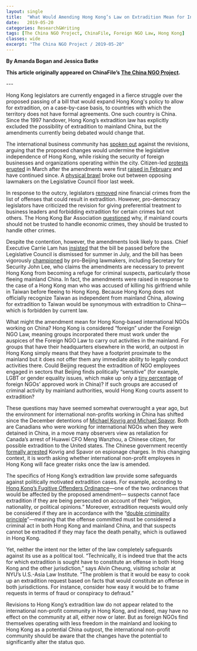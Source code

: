 ```yaml
---
layout: single
title:  "What Would Amending Hong Kong’s Law on Extradition Mean for International Non-Profits?"
date:   2019-05-20
categories: Research&Writing
tags: [The China NGO Project, ChinaFile, Foreign NGO Law, Hong Kong]
classes: wide
excerpt: "The China NGO Project / 2019-05-20"
---
```

**By Amanda Bogan and Jessica Batke**


**This article originally appeared on ChinaFile’s [The China NGO Project](http://www.chinafile.com/ngo/analysis/what-would-amending-hong-kongs-law-extradition-mean-international-non-profits).**



--- <br>

Hong Kong legislators are currently engaged in a fierce struggle over the proposed passing of a bill that would expand Hong Kong's policy to allow for extradition, on a case-by-case basis, to countries with which the territory does not have formal agreements. One such country is China. Since the 1997 handover, Hong Kong’s extradition law has explicitly excluded the possibility of extradition to mainland China, but the amendments currently being debated would change that.

The international business community has [spoken out](https://www.scmp.com/comment/insight-opinion/article/3004621/hong-kongs-extradition-bill-should-strike-fear-all-who-do) against the revisions, arguing that the proposed changes would undermine the legislative independence of Hong Kong, while risking the security of foreign businesses and organizations operating within the city. Citizen-led [protests erupted](https://www.hongkongfp.com/2019/03/05/jumping-gun-barristers-scholars-democrats-oppose-update-hong-kong-extradition-law-consultation-ends/) in March after the amendments were first [raised in February](https://www.ft.com/content/1d8e5d4e-2f70-11e9-ba00-0251022932c8) and have continued since. A [physical brawl](https://www.nytimes.com/2019/05/11/world/asia/hong-kong-extradition-law.html) broke out between opposing lawmakers on the Legislative Council floor last week.

In response to the outcry, legislators [removed](https://www.hongkongfp.com/2019/03/26/hong-kong-scraps-9-types-commercial-crimes-china-extradition-plan-amid-pressure-business-sector/) nine financial crimes from the list of offenses that could result in extradition. However, pro-democracy legislators have criticized the revision for giving preferential treatment to business leaders and forbidding extradition for certain crimes but not others. The Hong Kong Bar Association [questioned](https://www.hkba.org/sites/default/files/HKBA%20Observations%20on%20FOMLACM%20Bill%202019%20%28Final%29.pdf) why, if mainland courts should not be trusted to handle economic crimes, they should be trusted to handle other crimes.

Despite the contention, however, the amendments look likely to pass. Chief Executive Carrie Lam has [insisted](https://www.hongkongfp.com/2019/04/16/hong-kong-lawmakers-prepare-tug-war-extradition-law-update-govt-sets-july-deadline/) that the bill be passed before the Legislative Council is dismissed for summer in July, and the bill has been vigorously [championed](https://www.scmp.com/news/hong-kong/politics/article/3006287/hong-kong-security-chief-john-lee-vows-push-controversial) by pro-Beijing lawmakers, including Secretary for Security John Lee, who claims the amendments are necessary to prevent Hong Kong from becoming a refuge for criminal suspects, particularly those fleeing mainland China. In fact, the amendments were raised in response to the case of a Hong Kong man who was accused of killing his girlfriend while in Taiwan before fleeing to Hong Kong. Because Hong Kong does not officially recognize Taiwan as independent from mainland China, allowing for extradition to Taiwan would be synonymous with extradition to China—which is forbidden by current law.

What might the amendment mean for Hong Kong-based international NGOs working on China? Hong Kong is considered “foreign” under the Foreign NGO Law, meaning groups incorporated there must work under the auspices of the Foreign NGO Law to carry out activities in the mainland. For groups that have their headquarters elsewhere in the world, an outpost in Hong Kong simply means that they have a footprint proximate to the mainland but it does not offer them any immediate ability to legally conduct activities there. Could Beijing request the extradition of NGO employees engaged in sectors that Beijing finds politically “sensitive” (for example, LGBT or gender equality issues, which make up only a [tiny percentage](http://www.chinafile.com/ngo/analysis/visually-understanding-data-foreign-ngo-representative-offices-and-temporary-activities) of foreign NGOs’ approved work in China)? If such groups are accused of criminal activity by mainland authorities, would Hong Kong courts assent to extradition?

These questions may have seemed somewhat overwrought a year ago, but the environment for international non-profits working in China has shifted since the December detentions of [Michael Kovrig and Michael Spavor](https://www.scmp.com/news/china/diplomacy/article/2188582/china-accuses-canadians-michael-kovrig-and-michael-spavor). Both are Canadians who were working for international NGOs when they were detained in China, in a move many observers view as retaliation for Canada’s arrest of Huawei CFO Meng Wanzhou, a Chinese citizen, for possible extradition to the United states. The Chinese government recently [formally arrested](https://www.nytimes.com/2019/05/16/world/asia/china-canadian-arrested.html) Kovrig and Spavor on espionage charges. In this changing context, it is worth asking whether international non-profit employees in Hong Kong will face greater risks once the law is amended.

The specifics of Hong Kong’s extradition law provide some safeguards against politically motivated extradition cases. For example, according to [Hong Kong’s Fugitive Offenders Ordinance](https://www.elegislation.gov.hk/hk/cap503?SEARCH_WITHIN_CAP_TXT=people%27s%20republic)—one of the two ordinances that would be affected by the proposed amendment— suspects cannot face extradition if they are being persecuted on account of their “religion, nationality, or political opinions.” Moreover, extradition requests would only be considered if they are in accordance with the “[double criminality principle](https://www.hongkongfp.com/2019/04/29/assault-hong-kongs-values-stability-security-ex-colonial-leader-chris-patten-hits-china-extradition-law/)”—meaning that the offense committed must be considered a criminal act in both Hong Kong and mainland China, and that suspects cannot be extradited if they may face the death penalty, which is outlawed in Hong Kong.

Yet, neither the intent nor the letter of the law completely safeguards against its use as a political tool. “Technically, it is indeed true that the acts for which extradition is sought have to constitute an offense in both Hong Kong and the other jurisdiction,” says Alvin Cheung, visiting scholar at NYU’s U.S.-Asia Law Institute. “The problem is that it would be easy to cook up an extradition request based on facts that would constitute an offense in both jurisdictions. For instance, consider how easy it would be to frame requests in terms of fraud or conspiracy to defraud.”

Revisions to Hong Kong’s extradition law do not appear related to the international non-profit community in Hong Kong, and indeed, may have no effect on the community at all, either now or later. But as foreign NGOs find themselves operating with less freedom in the mainland and looking to Hong Kong as a potential China outpost, the international non-profit community should be aware that the changes have the potential to significantly alter the status quo.
